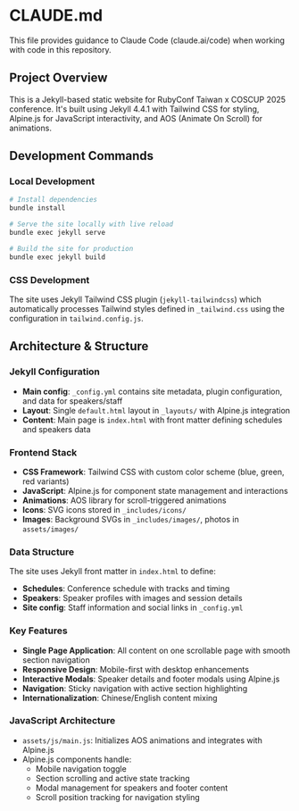 # CLAUDE.md

This file provides guidance to Claude Code (claude.ai/code) when working with code in this repository.

## Project Overview

This is a Jekyll-based static website for RubyConf Taiwan x COSCUP 2025 conference. It's built using Jekyll 4.4.1 with Tailwind CSS for styling, Alpine.js for JavaScript interactivity, and AOS (Animate On Scroll) for animations.

## Development Commands

### Local Development
```bash
# Install dependencies
bundle install

# Serve the site locally with live reload
bundle exec jekyll serve

# Build the site for production
bundle exec jekyll build
```

### CSS Development
The site uses Jekyll Tailwind CSS plugin (`jekyll-tailwindcss`) which automatically processes Tailwind styles defined in `_tailwind.css` using the configuration in `tailwind.config.js`.

## Architecture & Structure

### Jekyll Configuration
- **Main config**: `_config.yml` contains site metadata, plugin configuration, and data for speakers/staff
- **Layout**: Single `default.html` layout in `_layouts/` with Alpine.js integration
- **Content**: Main page is `index.html` with front matter defining schedules and speakers data

### Frontend Stack
- **CSS Framework**: Tailwind CSS with custom color scheme (blue, green, red variants)
- **JavaScript**: Alpine.js for component state management and interactions
- **Animations**: AOS library for scroll-triggered animations
- **Icons**: SVG icons stored in `_includes/icons/`
- **Images**: Background SVGs in `_includes/images/`, photos in `assets/images/`

### Data Structure
The site uses Jekyll front matter in `index.html` to define:
- **Schedules**: Conference schedule with tracks and timing
- **Speakers**: Speaker profiles with images and session details
- **Site config**: Staff information and social links in `_config.yml`

### Key Features
- **Single Page Application**: All content on one scrollable page with smooth section navigation
- **Responsive Design**: Mobile-first with desktop enhancements
- **Interactive Modals**: Speaker details and footer modals using Alpine.js
- **Navigation**: Sticky navigation with active section highlighting
- **Internationalization**: Chinese/English content mixing

### JavaScript Architecture
- `assets/js/main.js`: Initializes AOS animations and integrates with Alpine.js
- Alpine.js components handle:
  - Mobile navigation toggle
  - Section scrolling and active state tracking
  - Modal management for speakers and footer content
  - Scroll position tracking for navigation styling